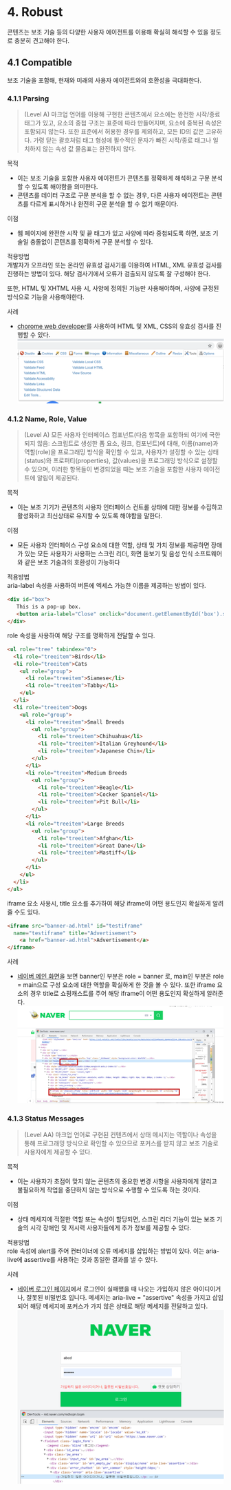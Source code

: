 # 4. Robust
콘텐츠는 보조 기술 등의 다양한 사용자 에이전트를 이용해 확실히 해석할 수 있을 정도로 충분히 견고해야 한다.

## 4.1 Compatible
보조 기술을 포함해, 현재와 미래의 사용자 에이전트와의 호환성을 극대화한다.

### 4.1.1 Parsing
> (Level A) 마크업 언어를 이용해 구현한  콘텐츠에서 요소에는 완전한 시작/종료 태그가 있고, 요소의 중첩 구조는 표준에 따라 만들어지며, 요소에 중복된 속성은 포함되지 않는다. 또한 표준에서 허용한 경우를 제외하고, 모든 ID의 값은 고유하다.
> 가령 닫는 괄호처럼 태그 형성에 필수적인 문자가 빠진 시작/종료 태그나 일치하지 않는 속성 값 물음표는 완전하지 않다.

목적  
+ 이는 보조 기술을 포함한 사용자 에이전트가 콘텐츠를 정확하게 해석하고 구문 분석할 수 있도록 해야함을 의미한다. 
+ 콘텐츠를 데이터 구조로 구문 분석을 할 수 없는 경우, 다른 사용자 에이전트는 콘텐츠를 다르게 표시하거나 완전히 구문 분석을 할 수 없기 때문이다.

이점
+ 웹 페이지에 완전한 시작 및 끝 태그가 있고 사양에 따라 중첩되도록 하면, 보조 기술일 충돌없이 콘텐츠를 정확하게 구문 분석할 수 있다.
  
적용방법  
개발자가 오프라인 또는 온라인 유효성 검사기를 이용하여 HTML, XML 유효성 검사를 진행하는 방법이 있다. 해당 검사기에서 오류가 검출되지 않도록 잘 구성해야 한다.

또한, HTML 및 XHTML 사용 시, 사양에 정의된 기능만 사용해야하며, 사양에 규정된 방식으로 기능을 사용해야한다.

사례
+ [chorome web developer](https://chrispederick.com/work/web-developer/)를 사용하여 HTML 및 XML, CSS의 유효성 검사를 진행할 수 있다.
    ![4.1.1 example 01](https://github.com/HyunJungC-Dev/WCAG/blob/main/04_team/Robust/assets/4_1_1_ex01.PNG)


### 4.1.2 Name, Role, Value
>(Level A) 모든 사용자 인터페이스 컴포넌트(다음 항목을 포함하되 여기에 국한되지 않음: 스크립트로 생성한 폼 요소, 링크, 컴포넌트)에 대해, 이름(name)과 역할(role)을 프로그래밍 방식을 확인할 수 있고, 사용자가 설정할 수 있는 상태(status)와 프로퍼티(properties), 값(values)을 프로그래밍 방식으로 설정할 수 있으며, 이러한 항목들이 변경되었을 때는 보조 기술을 포함한 사용자 에이전트에 알림이 제공된다.

목적  
+ 이는 보조 기기가 콘텐츠의 사용자 인터페이스 컨트롤 상태에 대한 정보를 수집하고 활성화하고 최신상태로 유지할 수 있도록 해야함을 말한다.

이점  
+ 모든 사용자 인터페이스 구성 요소에 대한 역할, 상태 및 가치 정보를 제공하면 장애가 있는 모든 사용자가 사용하는 스크린 리더, 화면 돋보기 및 음성 인식 소프트웨어와 같은 보조 기술과의 호환성이 가능하다

적용방법  
aria-label 속성을 사용하여 버튼에 엑세스 가능한 이름을 제공하는 방법이 있다.
```html
<div id="box">
   This is a pop-up box.
   <button aria-label="Close" onclick="document.getElementById('box').style.display='none';" class="close-button">X</button>				
</div>
```

role 속성을 사용하여 해당 구조를 명확하게 전달할 수 있다.
```html
<ul role="tree" tabindex="0">
  <li role="treeitem">Birds</li>
  <li role="treeitem">Cats
    <ul role="group">
      <li role="treeitem">Siamese</li>
      <li role="treeitem">Tabby</li>
    </ul>
  </li>
  <li role="treeitem">Dogs
    <ul role="group">
      <li role="treeitem">Small Breeds
        <ul role="group">
          <li role="treeitem">Chihuahua</li>
          <li role="treeitem">Italian Greyhound</li>
          <li role="treeitem">Japanese Chin</li>
        </ul>
      </li>
      <li role="treeitem">Medium Breeds
        <ul role="group">
          <li role="treeitem">Beagle</li>
          <li role="treeitem">Cocker Spaniel</li>
          <li role="treeitem">Pit Bull</li>
        </ul>
      </li>
      <li role="treeitem">Large Breeds
        <ul role="group">
          <li role="treeitem">Afghan</li>
          <li role="treeitem">Great Dane</li>
          <li role="treeitem">Mastiff</li>
        </ul>
      </li>
    </ul>
  </li>
</ul>
```
  
iframe 요소 사용시, title 요소를 추가하여 해당 iframe이 어떤 용도인지 확실하게 알려줄 수도 있다.
```html
<iframe src="banner-ad.html" id="testiframe" 
  name="testiframe" title="Advertisement">
    <a href="banner-ad.html">Advertisement</a>
</iframe>
```
사례
+ [네이버 메인 화면](www.naver.com)을 보면 banner인 부분은 role = banner 로, main인 부분은 role = main으로 구성 요소에 대한 역할을 확실하게 한 것을 볼 수 있다. 또한 iframe 요소의 경우 title로 쇼핑캐스트를 주어 해당 iframe이 어떤 용도인지 확실하게 알려준다. 
    ![4.1.2 example 01](https://github.com/HyunJungC-Dev/WCAG/blob/main/04_team/Robust/assets/4_1_2_ex01.PNG)

### 4.1.3 Status Messages
> (Level AA) 마크업 언어로 구현된 컨텐츠에서 상태 메시지는 역할이나 속성을 통해 프로그래밍 방식으로 확인할 수 있으므로 포커스를 받지 않고 보조 기술로 사용자에게 제공할 수 있다.

목적  
+ 이는 사용자가 초점이 맞지 않는 콘텐츠의 중요한 변경 사항을 사용자에게 알리고 불필요하게 작업을 중단하지 않는 방식으로 수행할 수 있도록 하는 것이다.

이점
+ 상태 메세지에 적절한 역할 또는 속성이 할당되면, 스크린 리더 기능이 있는 보조 기술의 시각 장애인 및 저시력 사용자들에게 추가 정보를 제공할 수 있다.
  
적용방법  
role 속성에 alert를 주어 컨터이너에 오류 메세지를 삽입하는 방법이 있다. 이는 aria-live에 assertive를 사용하는 것과 동일한 결과를 낼 수 있다.


사례
+ [네이버 로그인 페이지](https://nid.naver.com/nidlogin.login)에서 로그인이 실패했을 때  나오는 가입하지 않은 아이디이거나, 잘못된 비밀번호 입니다. 메세지는 aria-live = "assertive" 속성을 가지고 삽입되어 해당 메세지에 포커스가 가지 않은 상태로 해당 메세지를 전달하고 있다.
  ![4.1.3 example 01](https://github.com/HyunJungC-Dev/WCAG/blob/main/04_team/Robust/assets/4_1_3_ex01.PNG)
